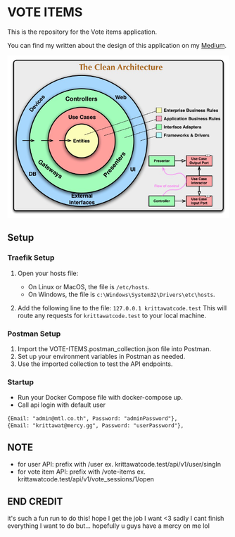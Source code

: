 # VOTE ITEMS

This is the repository for the Vote items application.

You can find my written about the design of this application on my [Medium](https://medium.com/@kritwis/golang-clean-architecture-with-demo-e0938e5be02b).

![App Overview](./application_overview.png)

## Setup

### Traefik Setup

1. Open your hosts file:
   - On Linux or MacOS, the file is `/etc/hosts`.
   - On Windows, the file is `c:\Windows\System32\Drivers\etc\hosts`.

2.  Add the following line to the file: `127.0.0.1 krittawatcode.test`
This will route any requests for `krittawatcode.test` to your local machine.


### Postman Setup
1. Import the VOTE-ITEMS.postman_collection.json file into Postman.
2. Set up your environment variables in Postman as needed.
3. Use the imported collection to test the API endpoints.

### Startup 
- Run your Docker Compose file with docker-compose up.
- Call api login with default user
```
{Email: "admin@mtl.co.th", Password: "adminPassword"},
{Email: "krittawat@mercy.gg", Password: "userPassword"},
```
## NOTE
- for user API: prefix with /user
   ex. krittawatcode.test/api/v1/user/singIn
- for vote item API: prefix with /vote-items
   ex. krittawatcode.test/api/v1/vote_sessions/1/open

## END CREDIT
it's such a fun run to do this! hope I get the job I want <3
sadly I cant finish everything I want to do but... hopefully u guys have a mercy on me lol